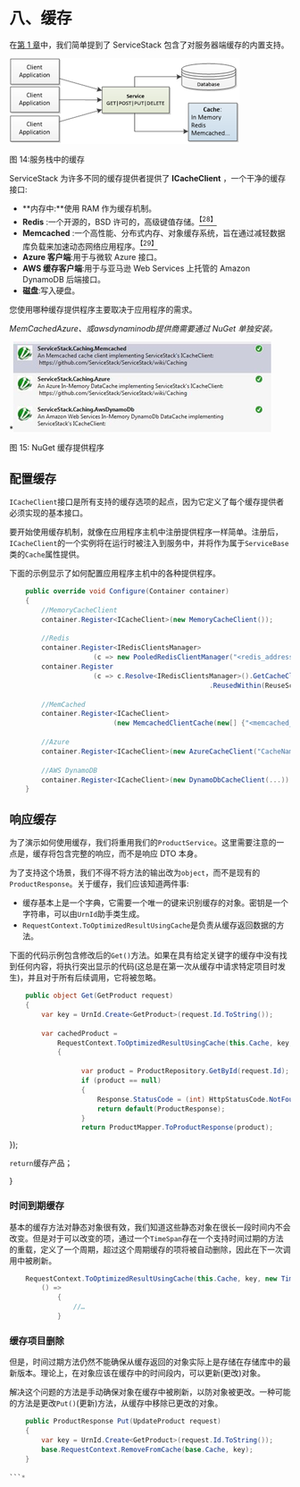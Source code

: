 # 八、缓存

在[第 1 章](01.html#_Chapter_1_)中，我们简单提到了 ServiceStack 包含了对服务器端缓存的内置支持。

![](img/image021.png)

图 14:服务栈中的缓存

ServiceStack 为许多不同的缓存提供者提供了 **ICacheClient** ，一个干净的缓存接口:

*   **内存中:**使用 RAM 作为缓存机制。
*   **Redis** :一个开源的，BSD 许可的，高级键值存储。[<sup>【28】</sup>](SS_0016.xhtml#_ftn28)
*   **Memcached** :一个高性能、分布式内存、对象缓存系统，旨在通过减轻数据库负载来加速动态网络应用程序。[<sup>【29】</sup>](SS_0016.xhtml#_ftn29)
*   **Azure 客户端**:用于与微软 Azure 接口。
*   **AWS 缓存客户端**:用于与亚马逊 Web Services 上托管的 Amazon DynamoDB 后端接口。
*   **磁盘**:写入硬盘。

您使用哪种缓存提供程序主要取决于应用程序的需求。

*MemCached***Azure、*或*awsdynaminodb*提供商需要通过 NuGet 单独安装。*

 *![](img/image022.jpg)

图 15: NuGet 缓存提供程序

## 配置缓存

`ICacheClient`接口是所有支持的缓存选项的起点，因为它定义了每个缓存提供者必须实现的基本接口。

要开始使用缓存机制，就像在应用程序主机中注册提供程序一样简单。注册后，`ICacheClient`的一个实例将在运行时被注入到服务中，并将作为属于`ServiceBase`类的`Cache`属性提供。

下面的示例显示了如何配置应用程序主机中的各种提供程序。

```cs
    public override void Configure(Container container)
    {
        //MemoryCacheClient
        container.Register<ICacheClient>(new MemoryCacheClient());

        //Redis
        container.Register<IRedisClientsManager>
                     (c => new PooledRedisClientManager("<redis_address_here>"));
        container.Register
                     (c => c.Resolve<IRedisClientsManager>().GetCacheClient())
                                                  .ReusedWithin(ReuseScope.None);

        //MemCached
        container.Register<ICacheClient>
                          (new MemcachedClientCache(new[] {"<memcached_host>"}));

        //Azure
        container.Register<ICacheClient>(new AzureCacheClient("CacheName")); 

        //AWS DynamoDB
        container.Register<ICacheClient>(new DynamoDbCacheClient(...))
    }

```

## 响应缓存

为了演示如何使用缓存，我们将重用我们的`ProductService`。这里需要注意的一点是，缓存将包含完整的响应，而不是响应 DTO 本身。

为了支持这个场景，我们不得不将方法的输出改为`object`，而不是现有的`ProductResponse`。关于缓存，我们应该知道两件事:

*   缓存基本上是一个字典，它需要一个唯一的键来识别缓存的对象。密钥是一个字符串，可以由`UrnId`助手类生成。
*   `RequestContext.ToOptimizedResultUsingCache`是负责从缓存返回数据的方法。

下面的代码示例包含修改后的`Get()`方法。如果在具有给定关键字的缓存中没有找到任何内容，将执行突出显示的代码(这总是在第一次从缓存中请求特定项目时发生)，并且对于所有后续调用，它将被忽略。

```cs
    public object Get(GetProduct request)
    {
        var key = UrnId.Create<GetProduct>(request.Id.ToString());

        var cachedProduct = 
            RequestContext.ToOptimizedResultUsingCache(this.Cache, key, () =>
            {

                  var product = ProductRepository.GetById(request.Id);
                  if (product == null)
                  {
                      Response.StatusCode = (int) HttpStatusCode.NotFound;
                      return default(ProductResponse);
                  }
                  return ProductMapper.ToProductResponse(product);

```

});

`return`缓存产品；

}

### 时间到期缓存

基本的缓存方法对静态对象很有效，我们知道这些静态对象在很长一段时间内不会改变。但是对于可以改变的项，通过一个`TimeSpan`存在一个支持时间过期的方法的重载，定义了一个周期，超过这个周期缓存的项将被自动删除，因此在下一次调用中被刷新。

```cs
    RequestContext.ToOptimizedResultUsingCache(this.Cache, key, new TimeSpan(0,1,0), 
        () =>
            {
                //…
            }

```

### 缓存项目删除

但是，时间过期方法仍然不能确保从缓存返回的对象实际上是存储在存储库中的最新版本。理论上，在对象应该在缓存中的时间段内，可以更新(更改)对象。

解决这个问题的方法是手动确保对象在缓存中被刷新，以防对象被更改。一种可能的方法是更改`Put()`(更新)方法，从缓存中移除已更改的对象。

```cs
    public ProductResponse Put(UpdateProduct request)
    {
        var key = UrnId.Create<GetProduct>(request.Id.ToString());
        base.RequestContext.RemoveFromCache(base.Cache, key); 
    }

```*